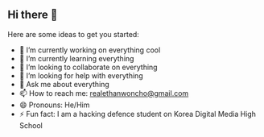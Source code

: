 ## Hi there 👋

<!--
**lanzarote0tr/lanzarote0tr** is a ✨ _special_ ✨ repository because its `README.md` (this file) appears on your GitHub profile.
-->

Here are some ideas to get you started:

- 🔭 I’m currently working on everything cool
- 🌱 I’m currently learning everything
- 👯 I’m looking to collaborate on everything
- 🤔 I’m looking for help with everything
- 💬 Ask me about everything
- 📫 How to reach me: realethanwoncho@gmail.com
- 😄 Pronouns: He/Him
- ⚡ Fun fact: I am a hacking defence student on Korea Digital Media High School

